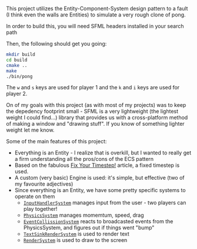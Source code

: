 This project utilizes the Entity-Component-System design pattern to a fault (I
think even the walls are Entities) to simulate a very rough clone of pong.

In order to build this, you will need SFML headers installed in your search path

Then, the following should get you going:

```sh
mkdir build
cd build
cmake ..
make
./bin/pong
```

The `w` and `s` keys are used for player 1 and the `k` and `i` keys are used for
player 2.

On of my goals with this project (as with most of my projects) was to keep the
depedency footprint small - SFML is a very lightweight (the lightest weight I
could find...) library that provides us with a cross-platform method of making a
window and "drawing stuff". If you know of something lighter weight let me know.

Some of the main features of this project:

- Everything is an Entity - I realize that is overkill, but I wanted to really
  get a firm understanding all the pros/cons of the ECS pattern
- Based on the fabulous [Fix Your Timestep!][1] article, a fixed timestep is
  used.
- A custom (very basic) Engine is used: it's simple, but effective (two of my
  favourite adjectives)
- Since everything is an Entity, we have some pretty specific systems to operate
  on them
    - [`InputHandlerSystem`][2] manages input from the user - two players can play
      together!
    - [`PhysicsSystem`][3] manages momemtum, speed, drag
    - [`EventCollissionSystem`][4] reacts to broadcasted events from the PhysicsSystem,
      and figures out if things went "bump"
    - [`TextSinkRenderSystem`][5] is used to render text
    - [`RenderSystem`][6] is used to draw to the screen

[1]: https://www.gafferongames.com/post/fix_your_timestep/
[2]: src/Systems/InputHandlerSystem.cpp
[3]: src/Systems/PhysicsSystem.cpp
[4]: src/Systems/EventCollisionSystem.cpp
[5]: src/Systems/TextSinkRenderSystem.cpp
[6]: src/Systems/RenderSystem.cpp
